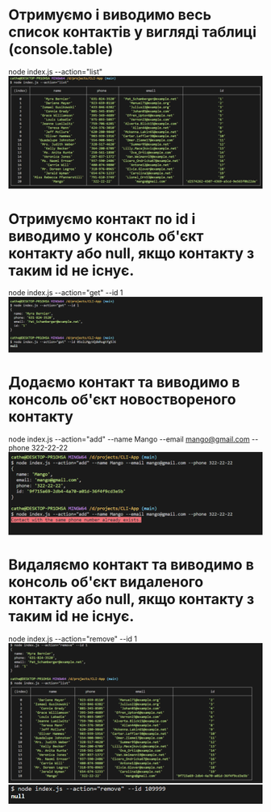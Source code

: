# Отримуємо і виводимо весь список контактів у вигляді таблиці (console.table)

node index.js --action="list"
![list](./assets/list.png)

# Отримуємо контакт по id і виводимо у консоль об'єкт контакту або null, якщо контакту з таким id не існує.

node index.js --action="get" --id 1
![get](./assets/get.png)

# Додаємо контакт та виводимо в консоль об'єкт новоствореного контакту

node index.js --action="add" --name Mango --email mango@gmail.com --phone 322-22-22
![add](./assets/add.png)

# Видаляємо контакт та виводимо в консоль об'єкт видаленого контакту або null, якщо контакту з таким id не існує.

node index.js --action="remove" --id 1
![remove](./assets/remove.png)
![remove](./assets/remove_2.png)
